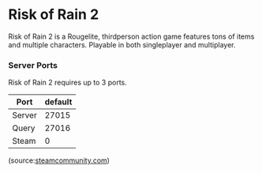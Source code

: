 # Risk of Rain 2
Risk of Rain 2 is a Rougelite, thirdperson action game features tons of items and multiple characters. Playable in both singleplayer and multiplayer.

### Server Ports
Risk of Rain 2 requires up to 3 ports.

| Port    | default       |
|---------|---------------|
| Server  |  27015  	  |
| Query   |  27016        |
| Steam   |  0            |

(source:[steamcommunity.com](https://steamcommunity.com/sharedfiles/filedetails/?id=1938378081))

